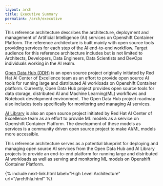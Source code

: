 ```yaml
---
layout: arch
title: Executive Summary
permalink: /arch/executive
---
```


This reference architecture describes the architecture, deployment and management of Artificial Intelligence (AI) services on Openshift Container Platform. The reference architecture is built mainly with open source tools providing services for each step of the AI end-to-end workflow. Target audience for this reference architecture includes but is not limited to Architects, Developers, Data Engineers, Data Scientists and DevOps individuals working in the AI realm.

[Open Data Hub (ODH)](https://opendatahub.io/) is an open source project originally initiated by Red Hat AI Center of Excellence team as an effort to provide open source AI tools for running large and distributed AI workloads on Openshift Container platform. Currently, Open Data Hub project provides open source tools for data storage, distributed AI and Machine Learning(ML) workflows and Notebook development environment. The Open Data Hub project roadmap also includes tools specifically for monitoring and managing AI services.

[AI Library](https://gitlab.com/opendatahub/ai-library) is also an open source project initiated by Red Hat AI Center of Excellence team as an effort to provide ML models as a service on Openshift Container Platform. The development of these models as services is a community driven open source project to make AI/ML models more accessible.

This reference architecture serves as a potential blueprint for deploying and managing open source AI services from the Open Data Hub and AI Library projects to provide an end-to-end platform for running large and distributed AI workloads as well as serving and monitoring ML models on Openshift Container Platform.

{% include next-link.html label="High Level Architecture" url="/arch/hla.html" %}
